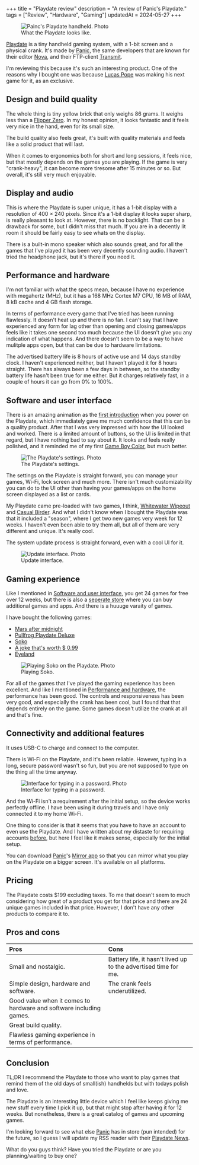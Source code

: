 +++
title = "Playdate review"
description = "A review of Panic's Playdate."
tags = ["Review", "Hardware", "Gaming"]
updatedAt = 2024-05-27
+++

<figure>
  <img
    src="/img/blog/2024-05-24-playdate-review/playdate.webp"
    alt="Painc's Playdate handheld. Photo">
  <figcaption>
    What the Playdate looks like.
  </figcaption>
</figure>

[Playdate] is a tiny handheld gaming system, with a 1-bit screen and a physical
crank. It's made by [Panic], the same developers that are known for their editor
[Nova], and their FTP-client [Transmit].

I'm reviewing this because it's such an interesting product. One of the reasons
why I bought one was because [Lucas Pope] was making his next game for it, as an
exclusive.

## Design and build quality

The whole thing is tiny yellow brick that only weighs 86 grams. It weighs less
than a [Flipper Zero]. In my honest opinion, it looks fantastic and it feels
very nice in the hand, even for its small size.

The build quality also feels great, it's built with quality materials and feels
like a solid product that will last.

When it comes to ergonomics both for short and long sessions, it feels nice, but
that mostly depends on the games you are playing. If the game is very
"crank-heavy", it can become more tiresome after 15 minutes or so. But overall,
it's still very much enjoyable.

## Display and audio

This is where the Playdate is super unique, it has a 1-bit display with a
resolution of 400 × 240 pixels. Since it's a 1-bit display it looks super sharp,
is really pleasant to look at. However, there is no backlight. That can be a
drawback for some, but I didn't miss that much. If you are in a decently lit
room it should be fairly easy to see whats on the display.

There is a built-in mono speaker which also sounds great, and for all the games
that I've played it has been very decently sounding audio. I haven't tried the
headphone jack, but it's there if you need it.

## Performance and hardware

I'm not familiar with what the specs mean, because I have no experience with
megahertz (MHz), but it has a 168 MHz Cortex M7 CPU, 16 MB of RAM, 8 kB cache
and 4 GB flash storage.

In terms of performance every game that I've tried has been running flawlessly.
It doesn't heat up and there is no fan. I can't say that I have experienced any
form for lag other than opening and closing games/apps feels like it takes one
second too much because the UI doesn't give you any indication of what happens.
And there doesn't seem to be a way to have mulitple apps open, but that can be
due to hardware limitations.

The advertised battery life is 8 hours of active use and 14 days standby clock.
I haven't experienced neither, but I haven't played it for 8 hours straight.
There has always been a few days in between, so the standby battery life hasn't
been true for me either. But it charges relatively fast, in a couple of hours it
can go from 0% to 100%.

## Software and user interface

There is an amazing animation as the [first introduction] when you power on the
Playdate, which immediately gave me much confidence that this can be a quality
product. After that I was very impressed with how the UI looked and worked.
There is a limited amount of buttons, so the UI is limited in that regard, but I
have nothing bad to say about it. It looks and feels really polished, and it
reminded me of my first [Game Boy Color], but much better.

<figure>
  <img
    src="/img/blog/2024-05-24-playdate-review/settings.webp"
    alt="The Playdate's settings. Photo">
  <figcaption>
    The Playdate's settings.
  </figcaption>
</figure>

The settings on the Playdate is straight forward, you can manage your games,
Wi-Fi, lock screen and much more. There isn't much customizability you can do to
the UI other than having your games/apps on the home screen displayed as a list
or cards.

My Playdate came pre-loaded with two games, I think, [Whitewater Wipeout] and
[Casual Birder]. And what I didn't know when I bought the Playdate was that it
included a "season", where I get two new games very week for 12 weeks. I haven't
even been able to try them all, but all of them are very different and unique.
It's really cool.

[Whitewater Wipeout]: https://play.date/games/whitewater-wipeout/
[Casual Birder]: https://play.date/games/casual-birder/

The system update process is straight forward, even with a cool UI for it.

<figure>
  <img
    src="/img/blog/2024-05-24-playdate-review/update.webp"
    alt="Update interface. Photo">
  <figcaption>
    Update interface.
  </figcaption>
</figure>

## Gaming experience

Like I mentioned in [Software and user interface](#software-and-user-interface),
you get 24 games for free over 12 weeks, but there is also a [seperate store]
where you can buy additional games and apps. And there is a huuuge varaity of
games.

[seperate store]: https://play.date/games

I have bought the following games:

- [Mars after midnight](https://play.date/games/mars-after-midnight/)
- [Pullfrog Playdate Deluxe](https://play.date/games/pullfrog/)
- [Soko](https://play.date/games/soko/)
- [A joke that's worth $ 0.99](https://play.date/games/a-joke-thats-worth-99c/)
- [Eyeland](https://play.date/games/eyeland/)

<figure>
  <img
    src="/img/blog/2024-05-24-playdate-review/soko.webp"
    alt="Playing Soko on the Playdate. Photo">
  <figcaption>
    Playing Soko.
  </figcaption>
</figure>

For all of the games that I've played the gaming experience has been excellent.
And like I mentioned in [Performance and hardware](#performance-and-hardware),
the performance has been good. The controls and responsiveness has been very
good, and especially the crank has been cool, but I found that that depends
entirely on the game. Some games doesn't utilize the crank at all and that's
fine.

## Connectivity and additional features

It uses USB-C to charge and connect to the computer.

There is Wi-Fi on the Playdate, and it's been reliable. However, typing in a
long, secure password wasn't so fun, but you are not supposed to type on the
thing all the time anyway.

<figure>
  <img
    src="/img/blog/2024-05-24-playdate-review/wifi.webp"
    alt="Interface for typing in a password. Photo">
  <figcaption>
    Interface for typing in a password.
  </figcaption>
</figure>

And the Wi-Fi isn't a requirement after the initial setup, so the device works
perfectly offline. I have been using it during travels and I have only connected
it to my home Wi-Fi.

One thing to consider is that it seems that you have to have an account to even
use the Playdate. And I have written about my distaste for requiring accounts
[before](/blog/arc-browser-account), but here I feel like it makes sense,
especially for the initial setup.

You can download [Panic]'s [Mirror app] so that you can mirror what you play on
the Playdate on a bigger screen. It's available on all platforms.

## Pricing

The Playdate costs $199 excluding taxes. To me that doesn't seem to much
considering how great of a product you get for that price and there are 24
unique games included in that price. However, I don't have any other products to
compare it to.

## Pros and cons

| Pros                                                               | Cons                                                            |
| :----------------------------------------------------------------- | :-------------------------------------------------------------- |
| Small and nostalgic.                                               | Battery life, it hasn't lived up to the advertised time for me. |
| Simple design, hardware and software.                              | The crank feels underutilized.                                  |
| Good value when it comes to hardware and software including games. |                                                                 |
| Great build quality.                                               |                                                                 |
| Flawless gaming experience in terms of performance.                |                                                                 |

## Conclusion

TL;DR I recommend the Playdate to those who want to play games that remind them
of the old days of small(ish) handhelds but with todays polish and love.

The Playdate is an interesting little device which I feel like keeps giving me
new stuff every time I pick it up, but that might stop after having it for 12
weeks. But nonetheless, there is a great catalog of games and upcoming games.

I'm looking forward to see what else [Panic] has in store (pun intended) for the
future, so I guess I will update my RSS reader with their [Playdate News].

What do you guys think? Have you tried the Playdate or are you planning/waiting
to buy one?

[Playdate]: https://play.date/
[Panic]: https://panic.com/
[Nova]: https://nova.app/
[Transmit]: https://panic.com/transmit/
[Lucas Pope]: https://dukope.com/
[Flipper Zero]: https://flipperzero.one/
[first introduction]: https://youtu.be/8lptw3f7LO4
[Game boy color]: https://en.wikipedia.org/wiki/Game_Boy_Color
[Mirror app]: https://play.date/mirror/
[Playdate news]: https://news.play.date/
